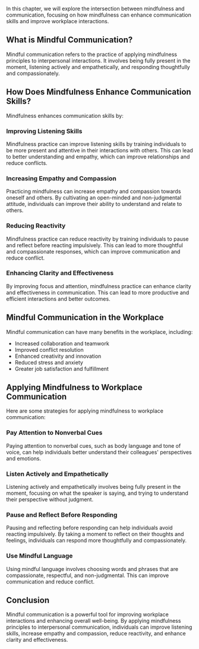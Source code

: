 
In this chapter, we will explore the intersection between mindfulness and communication, focusing on how mindfulness can enhance communication skills and improve workplace interactions.

What is Mindful Communication?
------------------------------

Mindful communication refers to the practice of applying mindfulness principles to interpersonal interactions. It involves being fully present in the moment, listening actively and empathetically, and responding thoughtfully and compassionately.

How Does Mindfulness Enhance Communication Skills?
--------------------------------------------------

Mindfulness enhances communication skills by:

### Improving Listening Skills

Mindfulness practice can improve listening skills by training individuals to be more present and attentive in their interactions with others. This can lead to better understanding and empathy, which can improve relationships and reduce conflicts.

### Increasing Empathy and Compassion

Practicing mindfulness can increase empathy and compassion towards oneself and others. By cultivating an open-minded and non-judgmental attitude, individuals can improve their ability to understand and relate to others.

### Reducing Reactivity

Mindfulness practice can reduce reactivity by training individuals to pause and reflect before reacting impulsively. This can lead to more thoughtful and compassionate responses, which can improve communication and reduce conflict.

### Enhancing Clarity and Effectiveness

By improving focus and attention, mindfulness practice can enhance clarity and effectiveness in communication. This can lead to more productive and efficient interactions and better outcomes.

Mindful Communication in the Workplace
--------------------------------------

Mindful communication can have many benefits in the workplace, including:

* Increased collaboration and teamwork
* Improved conflict resolution
* Enhanced creativity and innovation
* Reduced stress and anxiety
* Greater job satisfaction and fulfillment

Applying Mindfulness to Workplace Communication
-----------------------------------------------

Here are some strategies for applying mindfulness to workplace communication:

### Pay Attention to Nonverbal Cues

Paying attention to nonverbal cues, such as body language and tone of voice, can help individuals better understand their colleagues' perspectives and emotions.

### Listen Actively and Empathetically

Listening actively and empathetically involves being fully present in the moment, focusing on what the speaker is saying, and trying to understand their perspective without judgment.

### Pause and Reflect Before Responding

Pausing and reflecting before responding can help individuals avoid reacting impulsively. By taking a moment to reflect on their thoughts and feelings, individuals can respond more thoughtfully and compassionately.

### Use Mindful Language

Using mindful language involves choosing words and phrases that are compassionate, respectful, and non-judgmental. This can improve communication and reduce conflict.

Conclusion
----------

Mindful communication is a powerful tool for improving workplace interactions and enhancing overall well-being. By applying mindfulness principles to interpersonal communication, individuals can improve listening skills, increase empathy and compassion, reduce reactivity, and enhance clarity and effectiveness.

